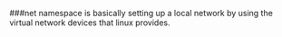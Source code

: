 ###net namespace is basically setting up a local network by using
the virtual network devices that linux provides.